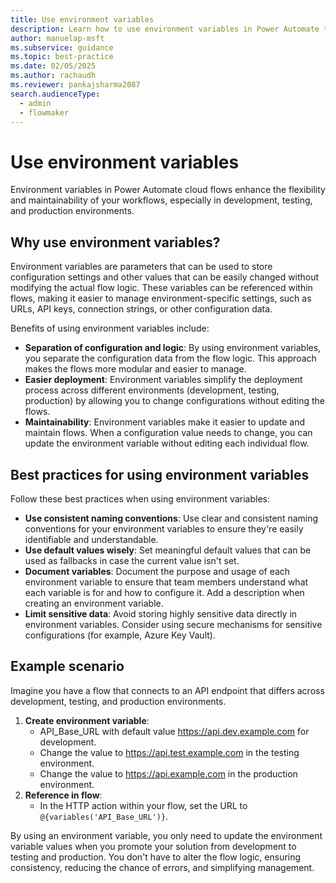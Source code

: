 ```yaml
---
title: Use environment variables
description: Learn how to use environment variables in Power Automate to enhance workflow flexibility and maintainability across different environments.
author: manuelap-msft
ms.subservice: guidance
ms.topic: best-practice
ms.date: 02/05/2025
ms.author: rachaudh
ms.reviewer: pankajsharma2087
search.audienceType: 
  - admin
  - flowmaker
---
```


# Use environment variables

Environment variables in Power Automate cloud flows enhance the flexibility and maintainability of your workflows, especially in development, testing, and production environments. 

## Why use environment variables?

Environment variables are parameters that can be used to store configuration settings and other values that can be easily changed without modifying the actual flow logic. These variables can be referenced within flows, making it easier to manage environment-specific settings, such as URLs, API keys, connection strings, or other configuration data.

Benefits of using environment variables include:

- **Separation of configuration and logic**: By using environment variables, you separate the configuration data from the flow logic. This approach makes the flows more modular and easier to manage.
- **Easier deployment**: Environment variables simplify the deployment process across different environments (development, testing, production) by allowing you to change configurations without editing the flows.
- **Maintainability**: Environment variables make it easier to update and maintain flows. When a configuration value needs to change, you can update the environment variable without editing each individual flow.

## Best practices for using environment variables

Follow these best practices when using environment variables:

- **Use consistent naming conventions**: Use clear and consistent naming conventions for your environment variables to ensure they're easily identifiable and understandable.
- **Use default values wisely**: Set meaningful default values that can be used as fallbacks in case the current value isn't set.
- **Document variables**: Document the purpose and usage of each environment variable to ensure that team members understand what each variable is for and how to configure it. Add a description when creating an environment variable.
- **Limit sensitive data**: Avoid storing highly sensitive data directly in environment variables. Consider using secure mechanisms for sensitive configurations (for example, Azure Key Vault).

## Example scenario

Imagine you have a flow that connects to an API endpoint that differs across development, testing, and production environments.

1.  **Create environment variable**:
    -   API_Base_URL with default value https://api.dev.example.com for development.
    -   Change the value to https://api.test.example.com in the testing environment.
    -   Change the value to https://api.example.com in the production environment.
2.  **Reference in flow**:
    -   In the HTTP action within your flow, set the URL to `@{variables('API_Base_URL')}`.

By using an environment variable, you only need to update the environment variable values when you promote your solution from development to testing and production. You don't have to alter the flow logic, ensuring consistency, reducing the chance of errors, and simplifying management.